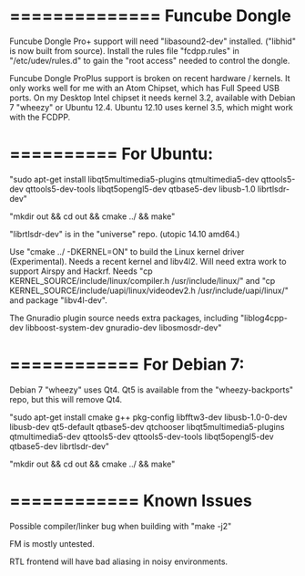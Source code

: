 ==============
Funcube Dongle
==============

Funcube Dongle Pro+ support will need "libasound2-dev" installed. ("libhid" is now built from source). Install the rules file "fcdpp.rules" in "/etc/udev/rules.d" to gain the "root access" needed to control the dongle.

Funcube Dongle ProPlus support is broken on recent hardware / kernels. It only works well for me with an Atom Chipset, which has Full Speed USB ports. On my Desktop Intel chipset it needs kernel 3.2, available with Debian 7 "wheezy" or Ubuntu 12.4. Ubuntu 12.10 uses kernel 3.5, which might work with the FCDPP.


==========
For Ubuntu:
==========

"sudo apt-get install libqt5multimedia5-plugins qtmultimedia5-dev qttools5-dev qttools5-dev-tools libqt5opengl5-dev qtbase5-dev libusb-1.0 librtlsdr-dev"

"mkdir out && cd out && cmake ../ && make"

"librtlsdr-dev" is in the "universe" repo. (utopic 14.10 amd64.)

Use "cmake ../ -DKERNEL=ON" to build the Linux kernel driver (Experimental). Needs a recent kernel and libv4l2. Will need extra work to support Airspy and Hackrf. Needs "cp KERNEL_SOURCE/include/linux/compiler.h /usr/include/linux/" and "cp KERNEL_SOURCE/include/uapi/linux/videodev2.h /usr/include/uapi/linux/" and package "libv4l-dev".

The Gnuradio plugin source needs extra packages, including "liblog4cpp-dev libboost-system-dev gnuradio-dev libosmosdr-dev"


============
For Debian 7:
============

Debian 7 "wheezy" uses Qt4. Qt5 is available from the "wheezy-backports" repo, but this will remove Qt4.

"sudo apt-get install cmake g++ pkg-config libfftw3-dev libusb-1.0-0-dev libusb-dev qt5-default qtbase5-dev qtchooser libqt5multimedia5-plugins qtmultimedia5-dev qttools5-dev qttools5-dev-tools libqt5opengl5-dev qtbase5-dev librtlsdr-dev"

"mkdir out && cd out && cmake ../ && make"

============
Known Issues
============

Possible compiler/linker  bug when building with "make -j2"

FM is mostly untested.

RTL frontend will have bad aliasing in noisy environments.

